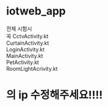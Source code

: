 # iotweb_app
전체 시험시  
꼭 CctvActivity.kt  
CurtainActivity.kt  
LoginActivity.kt  
MainActivity.kt  
PetActivity.kt  
RoomLightAcrivity.kt 
# 의 ip 수정해주세요!!!!
